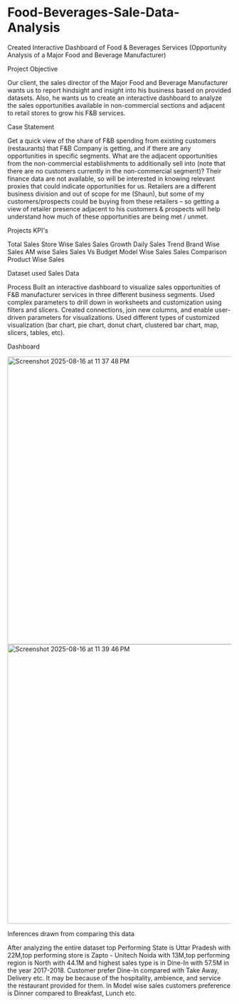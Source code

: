 # Food-Beverages-Sale-Data-Analysis
Created Interactive Dashboard of Food & Beverages Services (Opportunity Analysis of a Major Food and Beverage Manufacturer)

Project Objective

Our client, the sales director of the Major Food and Beverage Manufacturer wants us to report hindsight and insight into his business based on provided datasets. Also, he wants us to create an interactive dashboard to analyze the sales opportunities available in non-commercial sections and adjacent to retail stores to grow his F&B services.

Case Statement

Get a quick view of the share of F&B spending from existing customers (restaurants) that F&B Company is getting, and if there are any opportunities in specific segments.
What are the adjacent opportunities from the non-commercial establishments to additionally sell into (note that there are no customers currently in the non-commercial segment)? Their finance data are not available, so will be interested in knowing relevant proxies that could indicate opportunities for us.
Retailers are a different business division and out of scope for me (Shaun), but some of my customers/prospects could be buying from these retailers – so getting a view of retailer presence adjacent to his customers & prospects will help understand how much of these opportunities are being met / unmet.

Projects KPI's

Total Sales
Store Wise Sales
Sales Growth 
Daily Sales Trend
Brand Wise Sales
AM wise Sales 
Sales Vs Budget
Model Wise Sales 
Sales Comparison
Product Wise Sales 


Dataset used
Sales Data

Process
Built an interactive dashboard to visualize sales opportunities of F&B manufacturer services in three different business segments.
Used complex parameters to drill down in worksheets and customization using filters and slicers.
Created connections, join new columns, and enable user-driven parameters for visualizations.
Used different types of customized visualization (bar chart, pie chart, donut chart, clustered bar chart, map, slicers, tables, etc).

Dashboard

<img width="1149" height="645" alt="Screenshot 2025-08-16 at 11 37 48 PM" src="https://github.com/user-attachments/assets/1d5f8824-ffca-4cb7-947b-5f07d4d26812" />


<img width="1137" height="626" alt="Screenshot 2025-08-16 at 11 39 46 PM" src="https://github.com/user-attachments/assets/63f4dc4a-f46e-44e5-a3af-f567838902c8" />


Inferences drawn from comparing this data

After analyzing the entire dataset top Performing State is Uttar Pradesh with 22M,top performing store is Zapto - Unitech Noida with 13M,top performing region is North with 44.1M and highest sales type is in Dine-In with 57.5M in the year 2017-2018.
Customer prefer Dine-In compared with Take Away, Delivery etc. It may be because of the hospitality, ambience, and service the restaurant provided for them.
In Model wise sales customers preference is Dinner compared to Breakfast, Lunch etc.






